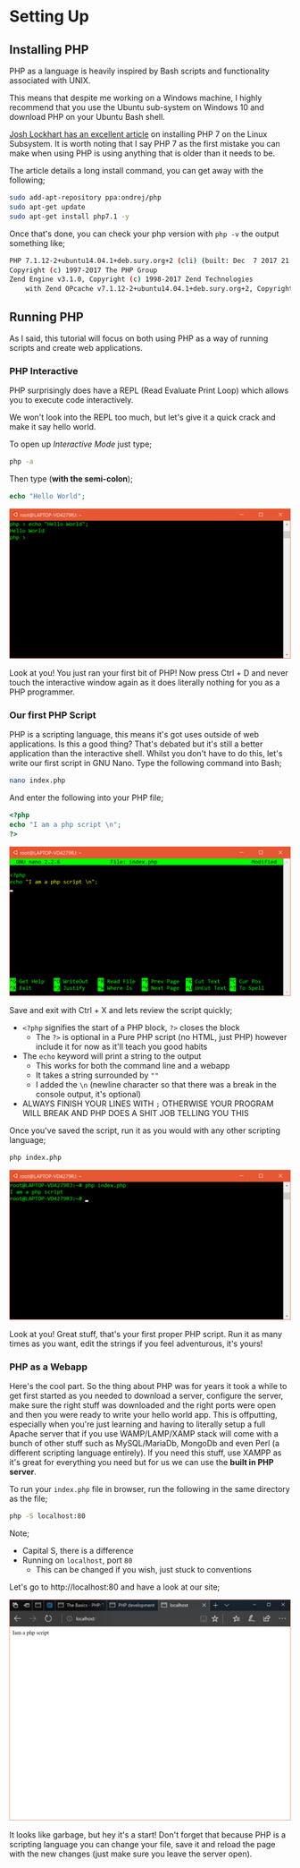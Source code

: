 # Setting Up

## Installing PHP

PHP as a language is heavily inspired by Bash scripts
and functionality associated with UNIX.

This means that despite me working on a Windows machine,
I highly recommend that you use the Ubuntu sub-system on
Windows 10 and download PHP on your Ubuntu Bash shell.

[Josh Lockhart has an excellent article](https://joshlockhart.com/php-development-with-the-windows-subsystem-for-linux.html)
on installing PHP 7 on the Linux Subsystem. It is worth
noting that I say PHP 7 as the first mistake you can 
make when using PHP is using anything that is older than
it needs to be.

The article details a long install command, you can
get away with the following;

```sh
sudo add-apt-repository ppa:ondrej/php
sudo apt-get update
sudo apt-get install php7.1 -y
```

Once that's done, you can check your php version with `php -v` the output something like;

```sh
PHP 7.1.12-2+ubuntu14.04.1+deb.sury.org+2 (cli) (built: Dec  7 2017 21:07:44) ( NTS )
Copyright (c) 1997-2017 The PHP Group
Zend Engine v3.1.0, Copyright (c) 1998-2017 Zend Technologies
    with Zend OPcache v7.1.12-2+ubuntu14.04.1+deb.sury.org+2, Copyright (c) 1999-2017, by Zend Technologies
```

## Running PHP

As I said, this tutorial will focus on both using PHP as
a way of running scripts and create web applications.

### PHP Interactive

PHP surprisingly does have a REPL (Read Evaluate Print 
Loop) which allows you to execute code interactively. 

We won't look into the REPL too much, but let's give it
a quick crack and make it say hello world.

To open up _Interactive Mode_ just type;

```sh
php -a
```

Then type (**with the semi-colon**);

```php
echo "Hello World";
```

![interactive-window](img-interactive.png)

Look at you! You just ran your first bit of PHP! Now press
Ctrl + D and never touch the interactive window again as
it does literally nothing for you as a PHP programmer.

### Our first PHP Script

PHP is a scripting language, this means it's got uses
outside of web applications. Is this a good thing? That's
debated but it's still a better application than 
the interactive shell. Whilst you don't have to do this, let's write our first script in GNU Nano. Type the 
following command into Bash;

```sh
nano index.php
```

And enter the following into your PHP file;

```php
<?php
echo "I am a php script \n";
?>
```

![nano](img-nano.png)


Save and exit with Ctrl + X and lets review the script quickly;

- `<?php` signifies the start of a PHP block, `?>` closes the block
    - The `?>` is optional in a Pure PHP script (no HTML, just PHP) however include it for now as it'll teach you good habits
- The `echo` keyword will print a string to the output
    - This works for both the command line and a webapp
    - It takes a string surrounded by `""`
    - I added the `\n` (newline character so that there was a break in the console output, it's optional)
- ALWAYS FINISH YOUR LINES WITH `;` OTHERWISE YOUR PROGRAM WILL BREAK AND PHP DOES A SHIT JOB TELLING YOU THIS

Once you've saved the script, run it as you would with
any other scripting language;

```bash
php index.php
```

![output](img-output.png)

Look at you! Great stuff, that's your first proper PHP
script. Run it as many times as you want, edit the strings
if you feel adventurous, it's yours!

### PHP as a Webapp

Here's the cool part. So the thing about PHP was for
years it took a while to get first started as you needed
to download a server, configure the server, make sure 
the right stuff was downloaded and the right ports
were open and then you were ready to write your hello
world app. This is offputting, especially when you're just
learning and having to literally setup a full Apache
server that if you use WAMP/LAMP/XAMP stack will come
with a bunch of other stuff such as MySQL/MariaDb, 
MongoDb and even Perl (a different scripting language 
entirely). If you need this stuff, use XAMPP as it's great
for everything you need but for us we can use the **built in PHP server**.

To run your `index.php` file in browser, run the following
in the same directory as the file;

```bash
php -S localhost:80
```

Note;

- Capital S, there is a difference
- Running on `localhost`, port `80`
    - This can be changed if you wish, just stuck to conventions

Let's go to http://localhost:80 and have a look at our
site;

![output-browser](img-browser.png)

It looks like garbage, but hey it's a start! Don't forget
that because PHP is a scripting language you can 
change your file, save it and reload the page with the new
changes (just make sure you leave the server open).